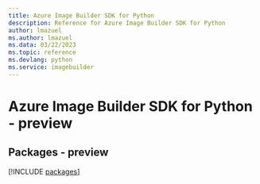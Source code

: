 ```yaml
---
title: Azure Image Builder SDK for Python
description: Reference for Azure Image Builder SDK for Python
author: lmazuel
ms.author: lmazuel
ms.data: 03/22/2023
ms.topic: reference
ms.devlang: python
ms.service: imagebuilder
---
```

# Azure Image Builder SDK for Python - preview
## Packages - preview
[!INCLUDE [packages](image-builder-index.md)]